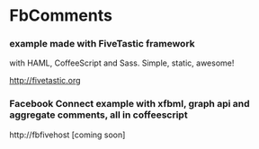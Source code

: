 # FbComments
### example made with FiveTastic framework

with HAML, CoffeeScript and Sass. Simple, static, awesome!

http://fivetastic.org


### Facebook Connect example with xfbml, graph api and aggregate comments, all in coffeescript

http://fbfivehost [coming soon]


